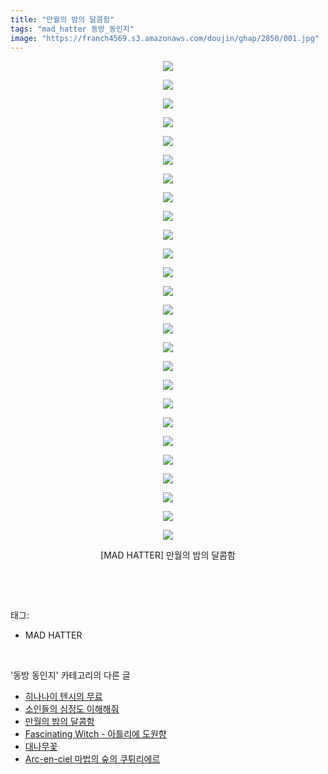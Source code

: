 ```yaml
---
title: "만월의 밤의 달콤함"
tags: "mad_hatter 동방_동인지"
image: "https://franch4569.s3.amazonaws.com/doujin/ghap/2850/001.jpg"
---
```

<div class="article">
<p style="text-align: center; clear: none; float: none;"><img src="{{ site.imgserver2 }}/ghap/2850/001.jpg"/></p>
<p style="text-align: center; clear: none; float: none;"><img src="{{ site.imgserver2 }}/ghap/2850/002.jpg"/></p>
<p style="text-align: center; clear: none; float: none;"><img src="{{ site.imgserver2 }}/ghap/2850/003.jpg"/></p>
<p style="text-align: center; clear: none; float: none;"><img src="{{ site.imgserver2 }}/ghap/2850/004.jpg"/></p>
<p style="text-align: center; clear: none; float: none;"><img src="{{ site.imgserver2 }}/ghap/2850/005.jpg"/></p>
<p style="text-align: center; clear: none; float: none;"><img src="{{ site.imgserver2 }}/ghap/2850/006.jpg"/></p>
<p style="text-align: center; clear: none; float: none;"><img src="{{ site.imgserver2 }}/ghap/2850/007.jpg"/></p>
<p style="text-align: center; clear: none; float: none;"><img src="{{ site.imgserver2 }}/ghap/2850/008.jpg"/></p>
<p style="text-align: center; clear: none; float: none;"><img src="{{ site.imgserver2 }}/ghap/2850/009.jpg"/></p>
<p style="text-align: center; clear: none; float: none;"><img src="{{ site.imgserver2 }}/ghap/2850/010.jpg"/></p>
<p style="text-align: center; clear: none; float: none;"><img src="{{ site.imgserver2 }}/ghap/2850/011.jpg"/></p>
<p style="text-align: center; clear: none; float: none;"><img src="{{ site.imgserver2 }}/ghap/2850/012.jpg"/></p>
<p style="text-align: center; clear: none; float: none;"><img src="{{ site.imgserver2 }}/ghap/2850/013.jpg"/></p>
<p style="text-align: center; clear: none; float: none;"><img src="{{ site.imgserver2 }}/ghap/2850/014.jpg"/></p>
<p style="text-align: center; clear: none; float: none;"><img src="{{ site.imgserver2 }}/ghap/2850/015.jpg"/></p>
<p style="text-align: center; clear: none; float: none;"><img src="{{ site.imgserver2 }}/ghap/2850/016.jpg"/></p>
<p style="text-align: center; clear: none; float: none;"><img src="{{ site.imgserver2 }}/ghap/2850/017.jpg"/></p>
<p style="text-align: center; clear: none; float: none;"><img src="{{ site.imgserver2 }}/ghap/2850/018.jpg"/></p>
<p style="text-align: center; clear: none; float: none;"><img src="{{ site.imgserver2 }}/ghap/2850/019.jpg"/></p>
<p style="text-align: center; clear: none; float: none;"><img src="{{ site.imgserver2 }}/ghap/2850/020.jpg"/></p>
<p style="text-align: center; clear: none; float: none;"><img src="{{ site.imgserver2 }}/ghap/2850/021.jpg"/></p>
<p style="text-align: center; clear: none; float: none;"><img src="{{ site.imgserver2 }}/ghap/2850/022.jpg"/></p>
<p style="text-align: center; clear: none; float: none;"><img src="{{ site.imgserver2 }}/ghap/2850/023.jpg"/></p>
<p style="text-align: center; clear: none; float: none;"><img src="{{ site.imgserver2 }}/ghap/2850/024.jpg"/></p>
<p style="text-align: center; clear: none; float: none;"><img src="{{ site.imgserver2 }}/ghap/2850/025.jpg"/></p>
<p style="text-align: center; clear: none; float: none;"><img src="{{ site.imgserver2 }}/ghap/2850/026.jpg"/></p>
<p style="text-align: center; clear: none; float: none;">[MAD HATTER] 만월의 밤의 달콤함</p>
<p><br/></p>
</div><br/>
<div class="tagTrail">
<p>태그: </p>
<ul>
<li>MAD HATTER</li>
</ul>
</div><br/>
<div class="another">
<p>'동방 동인지' 카테고리의 다른 글</p>
<ul>
<li><a href="/ghap_2852">히나나이 텐시의 무료</a></li>
<li><a href="/ghap_2851">소인들의 심정도 이해해줘</a></li>
<li><a href="/ghap_2850">만월의 밤의 달콤함</a></li>
<li><a href="/ghap_2849">Fascinating Witch - 아틀리에 도원향</a></li>
<li><a href="/ghap_2848">대나무꽃</a></li>
<li><a href="/ghap_2847">Arc-en-ciel 마법의 숲의 쿠튀리에르</a></li>
</ul>
</div><br/>
<div class="cb_module cb_fluid">
<div class="cb_wrt cb_profile">
</div><!-- commentList close -->
</div><br/>
